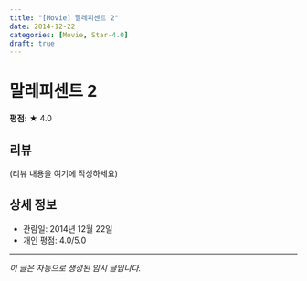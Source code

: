 ```yaml
---
title: "[Movie] 말레피센트 2"
date: 2014-12-22
categories: [Movie, Star-4.0]
draft: true
---
```


# 말레피센트 2

**평점:** ★ 4.0

## 리뷰

(리뷰 내용을 여기에 작성하세요)

## 상세 정보

- 관람일: 2014년 12월 22일
- 개인 평점: 4.0/5.0

---

*이 글은 자동으로 생성된 임시 글입니다.*

